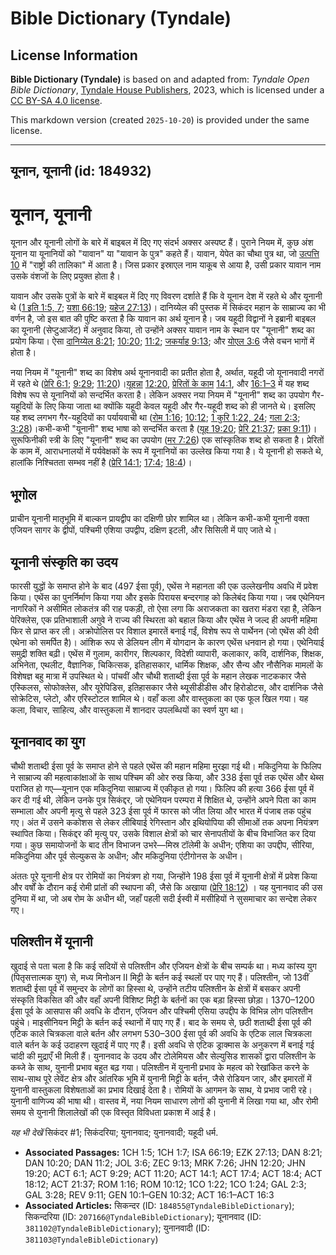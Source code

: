 # Bible Dictionary (Tyndale)

## License Information

**Bible Dictionary (Tyndale)** is based on and adapted from: _Tyndale Open Bible Dictionary_, [Tyndale House Publishers](https://tyndaleopenresources.com/), 2023, which is licensed under a [CC BY-SA 4.0 license](https://creativecommons.org/licenses/by-sa/4.0/legalcode.en).

This markdown version (created `2025-10-20`) is provided under the same license.



--------------------------------

## यूनान, यूनानी (id: 184932)

यूनान, यूनानी
=============

यूनान और यूनानी लोगों के बारे में बाइबल में दिए गए संदर्भ अक्सर अस्पष्ट हैं। पुराने नियम में, कुछ अंश यूनान या यूनानियों को "यावान" या "यावान के पुत्र" कहते हैं। यावान, येपेत का चौथा पुत्र था, जो [उत्पत्ति 10](https://ref.ly/Gen10:1-Gen10:32) में "राष्ट्रों की तालिका" में आता है। जिस प्रकार इस्राएल नाम याकूब से आया है, उसी प्रकार यावान नाम उसके वंशजों के लिए प्रयुक्त होता है।

यावान और उसके पुत्रों के बारे में बाइबल में दिए गए विवरण दर्शाते हैं कि वे यूनान देश में रहते थे और यूनानी थे ([1 इति 1:5, 7](https://ref.ly/1Chr1:5,1Chr1:7); [यशा 66:19](https://ref.ly/Isa66:19); [यहेज 27:13](https://ref.ly/Ezek27:13))। दानिय्येल की पुस्तक में सिकंदर महान के साम्राज्य का भी वर्णन है, जो इस बात की पुष्टि करता है कि यावान का अर्थ यूनान है। जब यहूदी विद्वानों ने इब्रानी बाइबल का यूनानी (सेप्टुआजेंट) में अनुवाद किया, तो उन्होंने अक्सर यावान नाम के स्थान पर "यूनानी" शब्द का प्रयोग किया। ऐसा [दानिय्येल 8:21](https://ref.ly/Dan8:21); [10:20](https://ref.ly/Dan10:20); [11:2](https://ref.ly/Dan11:2); [जकर्याह 9:13](https://ref.ly/Zech9:13); और [योएल 3:6](https://ref.ly/Joel3:6) जैसे वचन भागों में होता है। 

नया नियम में "यूनानी" शब्द का विशेष अर्थ यूनानवादी का प्रतीत होता है, अर्थात, यहूदी जो यूनानवादी नगरों में रहते थे ([प्रेरि 6:1](https://ref.ly/Acts6:1); [9:29](https://ref.ly/Acts9:29); [11:20](https://ref.ly/Acts11:20))।[यूह](https://ref.ly/John12:20)[न्ना](https://ref.ly/John12:20) [12:20](https://ref.ly/John12:20), [प्रेरि](https://ref.ly/Acts14:1)[तों के काम](https://ref.ly/Acts14:1) [14:1](https://ref.ly/Acts14:1), और [16:1–3](https://ref.ly/Acts16:1-Acts16:3) में यह शब्द विशेष रूप से यूनानियों को सन्दर्भित करता है। लेकिन अक्सर नया नियम में "यूनानी" शब्द का उपयोग गैर\-यहूदियों के लिए किया जाता था क्योंकि यहूदी केवल यहूदी और गैर\-यहूदी शब्द को ही जानते थे। इसलिए यह शब्द लगभग गैर\-यहूदियों का पर्यायवाची था ([रोम 1:16](https://ref.ly/Rom1:16); [10:12](https://ref.ly/Rom10:12); [1 कुरि 1:22, 24](https://ref.ly/1Cor1:22,1Cor1:24); [गला 2:3](https://ref.ly/Gal2:3); [3:28](https://ref.ly/Gal3:28))।कभी\-कभी "यूनानी" शब्द भाषा को सन्दर्भित करता है ([यूह 19:20](https://ref.ly/John19:20); [प्रेरि 21:37](https://ref.ly/Acts21:37); [प्रका 9:11](https://ref.ly/Rev9:11))।सुरूफ‍िनीकी स्त्री के लिए "यूनानी" शब्द का उपयोग ([मर 7:26](https://ref.ly/Mark7:26)) एक सांस्कृतिक शब्द हो सकता है। प्रेरितों के काम में, आराधनालयों में पर्यवेक्षकों के रूप में यूनानियों का उल्लेख किया गया है। ये यूनानी हो सकते थे, हालांकि निश्चितता सम्भव नहीं है ([प्रेरि 14:1](https://ref.ly/Acts14:1); [17:4](https://ref.ly/Acts17:4); [18:4](https://ref.ly/Acts18:4))।

भूगोल
-----

प्राचीन यूनानी मातृभूमि में बाल्कन प्रायद्वीप का दक्षिणी छोर शामिल था। लेकिन कभी\-कभी यूनानी वक्ता एजियन सागर के द्वीपों, पश्चिमी एशिया उपद्वीप, दक्षिण इटली, और सिसिली में पाए जाते थे।

यूनानी संस्कृति का उदय
----------------------

फारसी युद्धों के समाप्त होने के बाद (497 ईसा पूर्व), एथेंस ने महानता की एक उल्लेखनीय अवधि में प्रवेश किया। एथेंस का पुनर्निर्माण किया गया और इसके पिरायस बन्दरगाह को किलेबंद किया गया। जब एथेनियन नागरिकों ने असीमित लोकतंत्र की राह पकड़ी, तो ऐसा लगा कि अराजकता का खतरा मंडरा रहा है, लेकिन पेरिक्लेस, एक प्रतिभाशाली अगुवे ने राज्य की स्थिरता को बहाल किया और एथेंस ने जल्द ही अपनी महिमा फिर से प्राप्त कर ली। अक्रोपोलिस पर विशाल इमारतें बनाई गईं, विशेष रूप से पार्थेनन (जो एथेंस की देवी एथेना को समर्पित है)। आंशिक रूप से डेलियन लीग में योगदान के कारण एथेंस धनवान हो गया। एथेनियाई समुद्री शक्ति बढ़ी। एथेंस में गुलाम, कारीगर, शिल्पकार, विदेशी व्यापारी, कलाकार, कवि, दार्शनिक, शिक्षक, अभिनेता, एथलीट, वैज्ञानिक, चिकित्सक, इतिहासकार, धार्मिक शिक्षक, और सैन्य और नौसैनिक मामलों के विशेषज्ञ बहु मात्रा में उपस्थित थे। पांचवीं और चौथी शताब्दी ईसा पूर्व के महान लेखक नाटककार जैसे एस्किलस, सोफोक्लेस, और यूरेपिडिस, इतिहासकार जैसे थ्यूसीडीडीस और हिरोडोटस, और दार्शनिक जैसे सोक्रेटिस, प्लेटो, और एरिस्टोटल शामिल थे। वहाँ कला और वास्तुकला का एक फूल खिल गया। यह कला, विचार, साहित्य, और वास्तुकला में शानदार उपलब्धियों का स्वर्ण युग था।

यूनानवाद का युग
---------------

चौथी शताब्दी ईसा पूर्व के समाप्त होने से पहले एथेंस की महान महिमा मुरझा गई थी। मकिदुनिया के फिलिप ने साम्राज्य की महत्वाकांक्षाओं के साथ पश्चिम की ओर रुख किया, और 338 ईसा पूर्व तक एथेंस और थेब्स पराजित हो गए—यूनान एक मकिदुनिया साम्राज्य में एकीकृत हो गया। फिलिप की हत्या 366 ईसा पूर्व में कर दी गई थी, लेकिन उनके पुत्र सिकंद्दर, जो एथेनियन परम्परा में शिक्षित थे, उन्होंने अपने पिता का काम सम्भाला और अपनी मृत्यु से पहले 323 ईसा पूर्व में फारस को जीत लिया और भारत में पंजाब तक पहुंच गए। अंत में उसने ककोशस से लेकर लीबियाई रेगिस्तान और इथियोपिया की सीमाओं तक अपना नियंत्रण स्थापित किया। सिकंद्दर की मृत्यु पर, उसके विशाल क्षेत्रों को चार सेनापतीयों के बीच विभाजित कर दिया गया। कुछ समायोजनों के बाद तीन विभाजन उभरे—मिस्र टॉलेमी के अधीन; एशिया का उपद्दीप, सीरिया, मकिदुनिया और पूर्व सेल्युकस के अधीन; और मकिदुनिया एंटीगोनस के अधीन।

अंततः पूरे यूनानी क्षेत्र पर रोमियों का नियंत्रण हो गया, जिन्होंने 198 ईसा पूर्व में यूनानी क्षेत्रों में प्रवेश किया और वर्षों के दौरान कई रोमी प्रांतों की स्थापना की, जैसे कि अखाया ([प्रेरि 18:12](https://ref.ly/Acts18:12)) । यह युनानवाद की उस दुनिया में था, जो अब रोम के अधीन थी, जहाँ पहली सदी ईस्वी में मसीहियों ने सुसमाचार का सन्देश लेकर गए। 

पलिश्तीन में यूनानी
-------------------

खुदाई से पता चला है कि कई सदियों से पलिश्तीन और एजियन क्षेत्रों के बीच सम्पर्क था। मध्य कांस्य युग (पितृसत्तात्मक युग) से, मध्य मिनोअन II मिट्टी के बर्तन कई स्थलों पर पाए गए हैं। पलिश्तीन, जो 13वीं शताब्दी ईसा पूर्व में समुन्दर के लोगों का हिस्सा थे, उन्होंने तटीय पलिश्तीन के क्षेत्रों में बसकर अपनी संस्कृति विकसित की और वहाँ अपनी विशिष्ट मिट्टी के बर्तनों का एक बड़ा हिस्सा छोड़ा। 1370–1200 ईसा पूर्व के आसपास की अवधि के दौरान, एजियन और पश्चिमी एसिया उपद्दीप के विभिन्न लोग पलिश्तीन पहुंचे। माइसीनियन मिट्टी के बर्तन कई स्थानों में पाए गए हैं। बाद के समय से, छठी शताब्दी ईसा पूर्व की एटिक काले चित्रकला वाले बर्तन और लगभग 530–300 ईसा पूर्व की अवधि के एटिक लाल चित्रकला वाले बर्तन के कई उदाहरण खुदाई में पाए गए हैं। इसी अवधि से एटिक ड्राक्मास के अनुकरण में बनाई गई चांदी की मुद्राएँ भी मिली हैं। युनानवाद के उदय और टोलेमियस और सेल्युसिड शासकों द्वारा पलिश्तीन के कब्जे के साथ, युनानी प्रभाव बहुत बढ़ गया। पलिश्तीन में युनानी प्रभाव के महत्व को रेखांकित करने के साथ\-साथ पूरे लेवेंट क्षेत्र और आंतरिक भूमि में युनानी मिट्टी के बर्तन, जैसे रोडियन जार, और इमारतों में युनानी वास्तुकला विशेषताओं का प्रभाव दिखाई देता है। रोमियों के आगमन के साथ, ये प्रभाव जारी रहे। युनानी वाणिज्य की भाषा थी। वास्तव में, नया नियम साधारण लोगों की युनानी में लिखा गया था, और रोमी समय से युनानी शिलालेखों की एक विस्तृत विविधता प्रकाश में आई है।

*यह भी देखें* सिकंदर \#1; सिकंदरिया; युनानवाद; युनानवादी; यहूदी धर्म.

* **Associated Passages:** 1CH 1:5; 1CH 1:7; ISA 66:19; EZK 27:13; DAN 8:21; DAN 10:20; DAN 11:2; JOL 3:6; ZEC 9:13; MRK 7:26; JHN 12:20; JHN 19:20; ACT 6:1; ACT 9:29; ACT 11:20; ACT 14:1; ACT 17:4; ACT 18:4; ACT 18:12; ACT 21:37; ROM 1:16; ROM 10:12; 1CO 1:22; 1CO 1:24; GAL 2:3; GAL 3:28; REV 9:11; GEN 10:1–GEN 10:32; ACT 16:1–ACT 16:3
* **Associated Articles:** सिकन्दर (ID: `184855@TyndaleBibleDictionary`); सिकन्दरिया (ID: `207166@TyndaleBibleDictionary`); यूनानवाद (ID: `381102@TyndaleBibleDictionary`); युनानवादी (ID: `381103@TyndaleBibleDictionary`)

